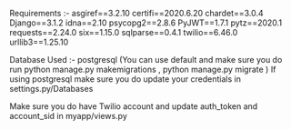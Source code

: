 Requirements :- 
asgiref==3.2.10
certifi==2020.6.20
chardet==3.0.4
Django==3.1.2
idna==2.10
psycopg2==2.8.6
PyJWT==1.7.1
pytz==2020.1
requests==2.24.0
six==1.15.0
sqlparse==0.4.1
twilio==6.46.0
urllib3==1.25.10

Database Used :- postgresql (You can use default and make sure you do run python manage.py makemigrations , python manage.py migrate )
If using postgresql make sure you do update your credentials in settings.py/Databases


Make sure you do have Twilio account and update auth_token and account_sid in myapp/views.py 
